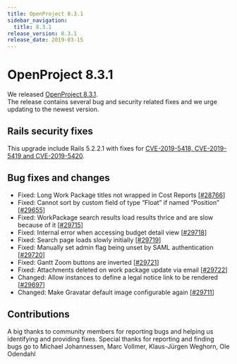```yaml
---
title: OpenProject 8.3.1
sidebar_navigation:
  title: 8.3.1
release_version: 8.3.1
release_date: 2019-03-15
---
```


# OpenProject 8.3.1

We released [OpenProject 8.3.1](https://community.openproject.org/versions/1355).  
The release contains several bug and security related fixes and we urge
updating to the newest version.

## Rails security fixes

This upgrade include Rails 5.2.2.1 with fixes for
[CVE-2019-5418, CVE-2019-5419 and CVE-2019-5420](https://weblog.rubyonrails.org/2019/3/13/Rails-4-2-5-1-5-1-6-2-have-been-released/).

## Bug fixes and changes

- Fixed: Long Work Package titles not wrapped in
  Cost Reports
  \[[#28766](https://community.openproject.org/wp/28766)\]
- Fixed: Cannot sort by custom field of type “Float” if named
  “Position”
  \[[#29655](https://community.openproject.org/wp/29655)\]
- Fixed: WorkPackage search results load results thrice and are slow
  because of it
  \[[#29715](https://community.openproject.org/wp/29715)\]
- Fixed: Internal error when accessing budget detail view
  \[[#29718](https://community.openproject.org/wp/29718)\]
- Fixed: Search page loads slowly initially
  \[[#29719](https://community.openproject.org/wp/29719)\]
- Fixed: Manually set admin flag being unset by SAML authentication
  \[[#29720](https://community.openproject.org/wp/29720)\]
- Fixed: Gantt Zoom buttons are inverted
  \[[#29721](https://community.openproject.org/wp/29721)\]
- Fixed: Attachments deleted on work package update via email
  \[[#29722](https://community.openproject.org/wp/29722)\]
- Changed: Allow instances to define a legal notice link to be
  rendered \[[#29697](https://community.openproject.org/wp/29697)\]
- Changed: Make Gravatar default image configurable again
  \[[#29711](https://community.openproject.org/wp/29711)\]

## Contributions

A big thanks to community members for reporting bugs and helping us identifying and providing fixes.
Special thanks for reporting and finding bugs go to Michael Johannessen, Marc Vollmer, Klaus-Jürgen Weghorn, Ole Odendahl
